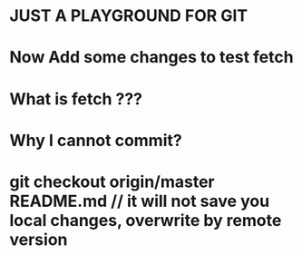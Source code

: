 # JUST A PLAYGROUND FOR GIT

# Now Add some changes to test fetch
# What is fetch ???
# Why I cannot commit?
# git checkout origin/master README.md // it will not save you local changes, overwrite by remote version

